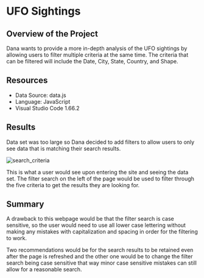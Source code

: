 # UFO Sightings

## Overview of the Project

Dana wants to provide a more in-depth analysis of the UFO sightings by allowing users to filter multiple criteria at the same time. The criteria that can be filtered will include the Date, City, State, Country, and Shape.

## Resources

* Data Source: data.js
* Language: JavaScript
* Visual Studio Code 1.66.2

## Results

Data set was too large so Dana decided to add filters to allow users to only see data that is matching their search results.

![search_criteria](https://user-images.githubusercontent.com/97328622/163656819-ed86e45e-38b6-4e2e-8581-26f01475b732.png)

This is what a user would see upon entering the site and seeing the data set. The filter search on the left of the page would be used to filter through the five criteria to get the results they are looking for.

## Summary

A drawback to this webpage would be that the filter search is case sensitive, so the user would need to use all lower case lettering without making any mistakes with capitalization and spacing in order for the filtering to work.

Two recommendations would be for the search results to be retained even after the page is refreshed and the other one would be to change the filter search being case sensitive that way minor case sensitive mistakes can still allow for a reasonable search.
